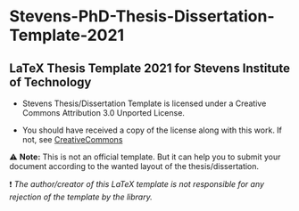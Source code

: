 # Stevens-PhD-Thesis-Dissertation-Template-2021
<h2>LaTeX Thesis Template 2021 for Stevens Institute of Technology</h2>

* Stevens Thesis/Dissertation Template is licensed under a Creative Commons Attribution 3.0 Unported License.

* You should have received a copy of the license along with this work.  If not, see [CreativeCommons](http://creativecommons.org/licenses/by/3.0/)

:warning: <b>Note:</b> This is not an official template. But it can help you to submit your document according to the wanted layout of the thesis/dissertation.

:exclamation: <i>The author/creator of this LaTeX template is not responsible for any rejection of the template by the library.</i>
